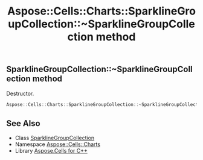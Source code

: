 ﻿---
title: Aspose::Cells::Charts::SparklineGroupCollection::~SparklineGroupCollection method
linktitle: ~SparklineGroupCollection
second_title: Aspose.Cells for C++ API Reference
description: 'Aspose::Cells::Charts::SparklineGroupCollection::~SparklineGroupCollection method. Destructor in C++.'
type: docs
weight: 200
url: /cpp/aspose.cells.charts/sparklinegroupcollection/~sparklinegroupcollection/
---
## SparklineGroupCollection::~SparklineGroupCollection method


Destructor.

```cpp
Aspose::Cells::Charts::SparklineGroupCollection::~SparklineGroupCollection()
```

## See Also

* Class [SparklineGroupCollection](../)
* Namespace [Aspose::Cells::Charts](../../)
* Library [Aspose.Cells for C++](../../../)

